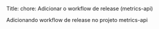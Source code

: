 Title: chore: Adicionar o workflow de release (metrics-api)

Adicionando workflow de release no projeto metrics-api
